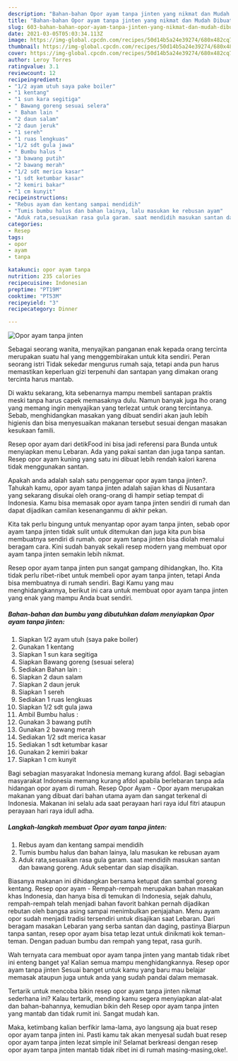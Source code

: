 ```yaml
---
description: "Bahan-bahan Opor ayam tanpa jinten yang nikmat dan Mudah Dibuat"
title: "Bahan-bahan Opor ayam tanpa jinten yang nikmat dan Mudah Dibuat"
slug: 603-bahan-bahan-opor-ayam-tanpa-jinten-yang-nikmat-dan-mudah-dibuat
date: 2021-03-05T05:03:34.113Z
image: https://img-global.cpcdn.com/recipes/50d14b5a24e39274/680x482cq70/opor-ayam-tanpa-jinten-foto-resep-utama.jpg
thumbnail: https://img-global.cpcdn.com/recipes/50d14b5a24e39274/680x482cq70/opor-ayam-tanpa-jinten-foto-resep-utama.jpg
cover: https://img-global.cpcdn.com/recipes/50d14b5a24e39274/680x482cq70/opor-ayam-tanpa-jinten-foto-resep-utama.jpg
author: Leroy Torres
ratingvalue: 3.1
reviewcount: 12
recipeingredient:
- "1/2 ayam utuh saya pake boiler"
- "1 kentang"
- "1 sun kara segitiga"
- " Bawang goreng sesuai selera"
- " Bahan lain "
- "2 daun salam"
- "2 daun jeruk"
- "1 sereh"
- "1 ruas lengkuas"
- "1/2 sdt gula jawa"
- " Bumbu halus "
- "3 bawang putih"
- "2 bawang merah"
- "1/2 sdt merica kasar"
- "1 sdt ketumbar kasar"
- "2 kemiri bakar"
- "1 cm kunyit"
recipeinstructions:
- "Rebus ayam dan kentang sampai mendidih"
- "Tumis bumbu halus dan bahan lainya, lalu masukan ke rebusan ayam"
- "Aduk rata,sesuaikan rasa gula garam. saat mendidih masukan santan dan bawang goreng. Aduk sebentar dan siap disajikan."
categories:
- Resep
tags:
- opor
- ayam
- tanpa

katakunci: opor ayam tanpa 
nutrition: 235 calories
recipecuisine: Indonesian
preptime: "PT19M"
cooktime: "PT53M"
recipeyield: "3"
recipecategory: Dinner

---
```



![Opor ayam tanpa jinten](https://img-global.cpcdn.com/recipes/50d14b5a24e39274/680x482cq70/opor-ayam-tanpa-jinten-foto-resep-utama.jpg)

Sebagai seorang wanita, menyajikan panganan enak kepada orang tercinta merupakan suatu hal yang menggembirakan untuk kita sendiri. Peran seorang istri Tidak sekedar mengurus rumah saja, tetapi anda pun harus memastikan keperluan gizi terpenuhi dan santapan yang dimakan orang tercinta harus mantab.

Di waktu  sekarang, kita sebenarnya mampu membeli santapan praktis meski tanpa harus capek memasaknya dulu. Namun banyak juga lho orang yang memang ingin menyajikan yang terlezat untuk orang tercintanya. Sebab, menghidangkan masakan yang dibuat sendiri akan jauh lebih higienis dan bisa menyesuaikan makanan tersebut sesuai dengan masakan kesukaan famili. 

Resep opor ayam dari detikFood ini bisa jadi referensi para Bunda untuk menyiapkan menu Lebaran. Ada yang pakai santan dan juga tanpa santan. Resep opor ayam kuning yang satu ini dibuat lebih rendah kalori karena tidak menggunakan santan.

Apakah anda adalah salah satu penggemar opor ayam tanpa jinten?. Tahukah kamu, opor ayam tanpa jinten adalah sajian khas di Nusantara yang sekarang disukai oleh orang-orang di hampir setiap tempat di Indonesia. Kamu bisa memasak opor ayam tanpa jinten sendiri di rumah dan dapat dijadikan camilan kesenanganmu di akhir pekan.

Kita tak perlu bingung untuk menyantap opor ayam tanpa jinten, sebab opor ayam tanpa jinten tidak sulit untuk ditemukan dan juga kita pun bisa membuatnya sendiri di rumah. opor ayam tanpa jinten bisa diolah memalui beragam cara. Kini sudah banyak sekali resep modern yang membuat opor ayam tanpa jinten semakin lebih nikmat.

Resep opor ayam tanpa jinten pun sangat gampang dihidangkan, lho. Kita tidak perlu ribet-ribet untuk membeli opor ayam tanpa jinten, tetapi Anda bisa membuatnya di rumah sendiri. Bagi Kamu yang mau menghidangkannya, berikut ini cara untuk membuat opor ayam tanpa jinten yang enak yang mampu Anda buat sendiri.

<!--inarticleads1-->

##### Bahan-bahan dan bumbu yang dibutuhkan dalam menyiapkan Opor ayam tanpa jinten:

1. Siapkan 1/2 ayam utuh (saya pake boiler)
1. Gunakan 1 kentang
1. Siapkan 1 sun kara segitiga
1. Siapkan  Bawang goreng (sesuai selera)
1. Sediakan  Bahan lain :
1. Siapkan 2 daun salam
1. Siapkan 2 daun jeruk
1. Siapkan 1 sereh
1. Sediakan 1 ruas lengkuas
1. Siapkan 1/2 sdt gula jawa
1. Ambil  Bumbu halus :
1. Gunakan 3 bawang putih
1. Gunakan 2 bawang merah
1. Sediakan 1/2 sdt merica kasar
1. Sediakan 1 sdt ketumbar kasar
1. Gunakan 2 kemiri bakar
1. Siapkan 1 cm kunyit


Bagi sebagian masyarakat Indonesia memang kurang afdol. Bagi sebagian masyarakat Indonesia memang kurang afdol apabila berlebaran tanpa ada hidangan opor ayam di rumah. Resep Opor Ayam - Opor ayam merupakan makanan yang dibuat dari bahan utama ayam dan sangat terkenal di Indonesia. Makanan ini selalu ada saat perayaan hari raya idul fitri ataupun perayaan hari raya idull adha. 

<!--inarticleads2-->

##### Langkah-langkah membuat Opor ayam tanpa jinten:

1. Rebus ayam dan kentang sampai mendidih
1. Tumis bumbu halus dan bahan lainya, lalu masukan ke rebusan ayam
1. Aduk rata,sesuaikan rasa gula garam. saat mendidih masukan santan dan bawang goreng. Aduk sebentar dan siap disajikan.


Biasanya makanan ini dihidangkan bersama ketupat dan sambal goreng kentang. Resep opor ayam - Rempah-rempah merupakan bahan masakan khas Indonesia, dan hanya bisa di temukan di Indonesia, sejak dahulu, rempah-rempah telah menjadi bahan favorit bahkan pernah dijadikan rebutan oleh bangsa asing sampai menimbulkan penjajahan. Menu ayam opor sudah menjadi tradisi tersendiri untuk disajikan saat Lebaran. Dari beragam masakan Lebaran yang serba santan dan daging, pastinya Biarpun tanpa santan, resep opor ayam bisa tetap lezat untuk dinikmati kok teman-teman. Dengan paduan bumbu dan rempah yang tepat, rasa gurih. 

Wah ternyata cara membuat opor ayam tanpa jinten yang mantab tidak ribet ini enteng banget ya! Kalian semua mampu menghidangkannya. Resep opor ayam tanpa jinten Sesuai banget untuk kamu yang baru mau belajar memasak ataupun juga untuk anda yang sudah pandai dalam memasak.

Tertarik untuk mencoba bikin resep opor ayam tanpa jinten nikmat sederhana ini? Kalau tertarik, mending kamu segera menyiapkan alat-alat dan bahan-bahannya, kemudian bikin deh Resep opor ayam tanpa jinten yang mantab dan tidak rumit ini. Sangat mudah kan. 

Maka, ketimbang kalian berfikir lama-lama, ayo langsung aja buat resep opor ayam tanpa jinten ini. Pasti kamu tak akan menyesal sudah buat resep opor ayam tanpa jinten lezat simple ini! Selamat berkreasi dengan resep opor ayam tanpa jinten mantab tidak ribet ini di rumah masing-masing,oke!.

